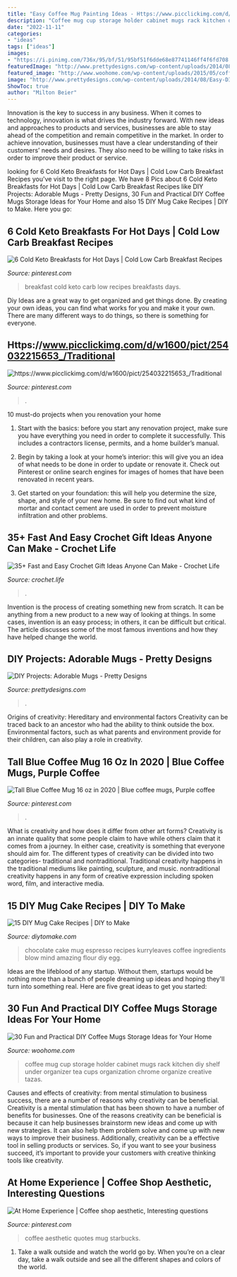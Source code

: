 ```yaml
---
title: "Easy Coffee Mug Painting Ideas - Https://www.picclickimg.com/d/w1600/pict/254032215653_/traditional"
description: "Coffee mug cup storage holder cabinet mugs rack kitchen diy shelf under organizer tea cups organization chrome organize creative tazas"
date: "2022-11-11"
categories:
- "ideas"
tags: ["ideas"]
images:
- "https://i.pinimg.com/736x/95/bf/51/95bf51f6dde68e87741146ff4f6fd708.jpg"
featuredImage: "http://www.prettydesigns.com/wp-content/uploads/2014/08/Easy-DIY-Mugs.jpg"
featured_image: "http://www.woohome.com/wp-content/uploads/2015/05/coffee-mug-storage-ideas-woohome-20.jpg"
image: "http://www.prettydesigns.com/wp-content/uploads/2014/08/Easy-DIY-Mugs.jpg"
ShowToc: true
author: "Milton Beier"
---
```



Innovation is the key to success in any business. When it comes to technology, innovation is what drives the industry forward. With new ideas and approaches to products and services, businesses are able to stay ahead of the competition and remain competitive in the market. In order to achieve innovation, businesses must have a clear understanding of their customers’ needs and desires. They also need to be willing to take risks in order to improve their product or service.

	

		
looking for 6 Cold Keto Breakfasts for Hot Days | Cold Low Carb Breakfast Recipes you've visit to the right page. We have 8 Pics about 6 Cold Keto Breakfasts for Hot Days | Cold Low Carb Breakfast Recipes like DIY Projects: Adorable Mugs - Pretty Designs, 30 Fun and Practical DIY Coffee Mugs Storage Ideas for Your Home and also 15 DIY Mug Cake Recipes | DIY to Make. Here you go:
		
    
## 6 Cold Keto Breakfasts For Hot Days | Cold Low Carb Breakfast Recipes

<img loading=lazy src="https://i.pinimg.com/736x/95/bf/51/95bf51f6dde68e87741146ff4f6fd708.jpg" onerror="this.onerror=null;this.src='https://tse1.mm.bing.net/th?id=OIP.b-ug7TmlPMc-fQxaD7vntgHaLG&amp;pid=15.1';" alt="6 Cold Keto Breakfasts for Hot Days | Cold Low Carb Breakfast Recipes">

_Source: pinterest.com_

>breakfast cold keto carb low recipes breakfasts days. 

	

Diy Ideas are a great way to get organized and get things done. By creating your own ideas, you can find what works for you and make it your own. There are many different ways to do things, so there is something for everyone.

    
## Https://www.picclickimg.com/d/w1600/pict/254032215653_/Traditional

<img loading=lazy src="https://i.pinimg.com/736x/16/b5/a4/16b5a4bbfcbf7ba3c9dad35dbef5679e.jpg" onerror="this.onerror=null;this.src='https://tse2.mm.bing.net/th?id=OIP.Im8OahacB7D6LtoTOQlmdgHaFj&amp;pid=15.1';" alt="https://www.picclickimg.com/d/w1600/pict/254032215653_/Traditional">

_Source: pinterest.com_

>. 

	

10 must-do projects when you renovation your home
1. Start with the basics: before you start any renovation project, make sure you have everything you need in order to complete it successfully. This includes a contractors license, permits, and a home builder’s manual.
2. Begin by taking a look at your home’s interior: this will give you an idea of what needs to be done in order to update or renovate it. Check out Pinterest or online search engines for images of homes that have been renovated in recent years.

3. Get started on your foundation: this will help you determine the size, shape, and style of your new home. Be sure to find out what kind of mortar and contact cement are used in order to prevent moisture infiltration and other problems.


    
## 35+ Fast And Easy Crochet Gift Ideas Anyone Can Make - Crochet Life

<img loading=lazy src="https://cdn.crochet.life/wp-content/uploads/2020/10/Crochet-Gift-Patterns-20-768x1152.jpg" onerror="this.onerror=null;this.src='https://tse3.mm.bing.net/th?id=OIP.9AK-m-6ocCTHaiyfHylBuAHaLH&amp;pid=15.1';" alt="35+ Fast and Easy Crochet Gift Ideas Anyone Can Make - Crochet Life">

_Source: crochet.life_

>. 

	

Invention is the process of creating something new from scratch. It can be anything from a new product to a new way of looking at things. In some cases, invention is an easy process; in others, it can be difficult but critical. The article discusses some of the most famous inventions and how they have helped change the world.

    
## DIY Projects: Adorable Mugs - Pretty Designs

<img loading=lazy src="http://www.prettydesigns.com/wp-content/uploads/2014/08/Easy-DIY-Mugs.jpg" onerror="this.onerror=null;this.src='https://tse1.mm.bing.net/th?id=OIP.llMqU4J5kGt0LoqaNuxN6QHaKJ&amp;pid=15.1';" alt="DIY Projects: Adorable Mugs - Pretty Designs">

_Source: prettydesigns.com_

>. 

	

Origins of creativity: Hereditary and environmental factors
Creativity can be traced back to an ancestor who had the ability to think outside the box. Environmental factors, such as what parents and environment provide for their children, can also play a role in creativity.

    
## Tall Blue Coffee Mug 16 Oz In 2020 | Blue Coffee Mugs, Purple Coffee

<img loading=lazy src="https://i.pinimg.com/originals/37/99/57/3799575dc8da6bc190d2aeb6aa292e89.jpg" onerror="this.onerror=null;this.src='https://tse1.mm.bing.net/th?id=OIP.lq7cLx8wLf5uNNRaTUK6mgHaJ4&amp;pid=15.1';" alt="Tall Blue Coffee Mug 16 oz in 2020 | Blue coffee mugs, Purple coffee">

_Source: pinterest.com_

>. 

	

What is creativity and how does it differ from other art forms?
Creativity is an innate quality that some people claim to have while others claim that it comes from a journey. In either case, creativity is something that everyone should aim for. The different types of creativity can be divided into two categories- traditional and nontraditional. Traditional creativity happens in the traditional mediums like painting, sculpture, and music. nontraditional creativity happens in any form of creative expression including spoken word, film, and interactive media.

    
## 15 DIY Mug Cake Recipes | DIY To Make

<img loading=lazy src="http://www.diytomake.com/wp-content/uploads/2015/10/Chocolate-Espresso-Mug-Cake.jpg" onerror="this.onerror=null;this.src='https://tse4.mm.bing.net/th?id=OIP.WqsWKGrF_7jGTZxh734SFwHaLG&amp;pid=15.1';" alt="15 DIY Mug Cake Recipes | DIY to Make">

_Source: diytomake.com_

>chocolate cake mug espresso recipes kurryleaves coffee ingredients blow mind amazing flour diy egg. 

	

Ideas are the lifeblood of any startup. Without them, startups would be nothing more than a bunch of people dreaming up ideas and hoping they'll turn into something real. Here are five great ideas to get you started: 

    
## 30 Fun And Practical DIY Coffee Mugs Storage Ideas For Your Home

<img loading=lazy src="http://www.woohome.com/wp-content/uploads/2015/05/coffee-mug-storage-ideas-woohome-20.jpg" onerror="this.onerror=null;this.src='https://tse2.mm.bing.net/th?id=OIP.GnYOItOqltmS-LFHbc_SeQHaFZ&amp;pid=15.1';" alt="30 Fun and Practical DIY Coffee Mugs Storage Ideas for Your Home">

_Source: woohome.com_

>coffee mug cup storage holder cabinet mugs rack kitchen diy shelf under organizer tea cups organization chrome organize creative tazas. 

	

Causes and effects of creativity: from mental stimulation to business success, there are a number of reasons why creativity can be beneficial.
Creativity is a mental stimulation that has been shown to have a number of benefits for businesses. One of the reasons creativity can be beneficial is because it can help businesses brainstorm new ideas and come up with new strategies. It can also help them problem solve and come up with new ways to improve their business. Additionally, creativity can be a effective tool in selling products or services. So, if you want to see your business succeed, it’s important to provide your customers with creative thinking tools like creativity.

    
## At Home Experience | Coffee Shop Aesthetic, Interesting Questions

<img loading=lazy src="https://i.pinimg.com/736x/1b/af/66/1baf666ad39e9a957dc4133a7f077483.jpg" onerror="this.onerror=null;this.src='https://tse2.mm.bing.net/th?id=OIP.3op53O6eu4zH-h6Kg6TMcwHaL9&amp;pid=15.1';" alt="At Home Experience | Coffee shop aesthetic, Interesting questions">

_Source: pinterest.com_

>coffee aesthetic quotes mug starbucks. 

	

1) Take a walk outside and watch the world go by. When you’re on a clear day, take a walk outside and see all the different shapes and colors of the world.

